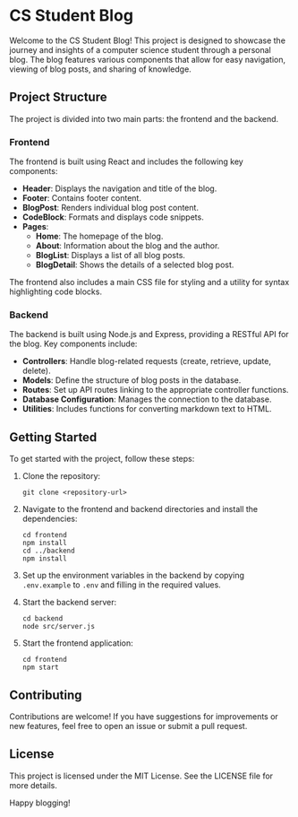 # CS Student Blog

Welcome to the CS Student Blog! This project is designed to showcase the journey and insights of a computer science student through a personal blog. The blog features various components that allow for easy navigation, viewing of blog posts, and sharing of knowledge.

## Project Structure

The project is divided into two main parts: the frontend and the backend.

### Frontend

The frontend is built using React and includes the following key components:

- **Header**: Displays the navigation and title of the blog.
- **Footer**: Contains footer content.
- **BlogPost**: Renders individual blog post content.
- **CodeBlock**: Formats and displays code snippets.
- **Pages**:
  - **Home**: The homepage of the blog.
  - **About**: Information about the blog and the author.
  - **BlogList**: Displays a list of all blog posts.
  - **BlogDetail**: Shows the details of a selected blog post.

The frontend also includes a main CSS file for styling and a utility for syntax highlighting code blocks.

### Backend

The backend is built using Node.js and Express, providing a RESTful API for the blog. Key components include:

- **Controllers**: Handle blog-related requests (create, retrieve, update, delete).
- **Models**: Define the structure of blog posts in the database.
- **Routes**: Set up API routes linking to the appropriate controller functions.
- **Database Configuration**: Manages the connection to the database.
- **Utilities**: Includes functions for converting markdown text to HTML.

## Getting Started

To get started with the project, follow these steps:

1. Clone the repository:
   ```
   git clone <repository-url>
   ```

2. Navigate to the frontend and backend directories and install the dependencies:
   ```
   cd frontend
   npm install
   cd ../backend
   npm install
   ```

3. Set up the environment variables in the backend by copying `.env.example` to `.env` and filling in the required values.

4. Start the backend server:
   ```
   cd backend
   node src/server.js
   ```

5. Start the frontend application:
   ```
   cd frontend
   npm start
   ```

## Contributing

Contributions are welcome! If you have suggestions for improvements or new features, feel free to open an issue or submit a pull request.

## License

This project is licensed under the MIT License. See the LICENSE file for more details.

Happy blogging!
